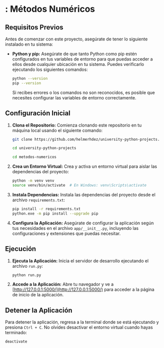 # : Métodos Numéricos

## Requisitos Previos

Antes de comenzar con este proyecto, asegúrate de tener lo siguiente instalado en tu sistema:

- **Python y pip:** Asegúrate de que tanto Python como pip estén configurados en tus variables de entorno para que puedas acceder a ellos desde cualquier ubicación en tu sistema. Puedes verificarlo ejecutando los siguientes comandos:

    ```sh
    python --version
    pip --version
    ```

    Si recibes errores o los comandos no son reconocidos, es posible que necesites configurar las variables de entorno correctamente.


## Configuración Inicial

1. **Clona el Repositorio:** Comienza clonando este repositorio en tu máquina local usando el siguiente comando:

    ```sh
    git clone https://github.com/helmerhdez/university-python-projects.git
    
    cd university-python-projects

    cd metodos-numericos
    ```

2. **Crea un Entorno Virtual:** Crea y activa un entorno virtual para aislar las dependencias del proyecto:

    ```sh
    python -m venv venv
    source venv/bin/activate  # En Windows: venv\Scripts\activate
    ```

3. **Instala Dependencias:** Instala las dependencias del proyecto desde el archivo `requirements.txt`:

    ```sh
    pip install -r requirements.txt
    python.exe -m pip install --upgrade pip
    ```

4. **Configura la Aplicación:** Asegúrate de configurar la aplicación según tus necesidades en el archivo `app/__init__.py`, incluyendo las configuraciones y extensiones que puedas necesitar.

## Ejecución

1. **Ejecuta la Aplicación:** Inicia el servidor de desarrollo ejecutando el archivo `run.py`:

    ```sh
    python run.py
    ```

2. **Accede a la Aplicación:** Abre tu navegador y ve a [http://127.0.0.1:5000/](http://127.0.0.1:5000/) para acceder a la página de inicio de la aplicación.

## Detener la Aplicación

Para detener la aplicación, regresa a la terminal donde se está ejecutando y presiona `Ctrl + C`. No olvides desactivar el entorno virtual cuando hayas terminado:

```sh
deactivate
